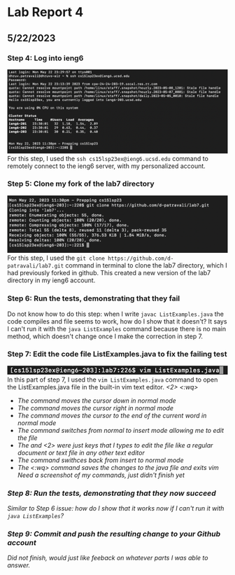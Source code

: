 # Lab Report 4
## 5/22/2023

### Step 4: Log into ieng6
![Image](CSE15LLab4Step1.png)
For this step, I used the `ssh cs15lsp23ex@ieng6.ucsd.edu` command to remotely connect to the ieng6 server, with my personalized account.

### Step 5: Clone my fork of the lab7 directory
![Image](CSE15LLab4Step2.png)
For this step, I used the `git clone https://github.com/d-patravali/lab7.git` command in terminal to clone the lab7 directory, which I had previously forked in github. This created a new version of the lab7 directory in my ieng6 account.

### Step 6: Run the tests, demonstrating that they fail
Do not know how to do this step: when I write `javac ListExamples.java` the code compiles and file seems to work, how do I show that it doesn't? It says I can't run it with the `java ListExamples` command because there is no main method, which doesn't change once I make the correction in step 7.

### Step 7: Edit the code file ListExamples.java to fix the failing test
![Image](CSE15LLab4Step7P1.png)
In this part of step 7, I used the `vim ListExamples.java` command to open the ListExamples.java file in the built-in vim text editor.
<down> <down> <right> <right> <e> <right> <i> <delete> <2> <esc> <:wq>
  - The <down> command moves the cursor down in normal mode
  - The <right> command moves the cursor right in normal mode
  - The <e> command moves the cursor to the end of the current word in normal mode
  - The <i> command switches from normal to insert mode allowing me to edit the file
  - The <delete> and <2> were just keys that I types to edit the file like a regular document or text file in any other text editor
  - The <esc> command swithces back from insert to normal mode
  - The <:wq> command saves the changes to the java file and exits vim
  *Need a screenshot of my commands, just didn't finish yet*

### Step 8: Run the tests, demonstrating that they now succeed
Similar to Step 6 issue: how do I show that it works now if I can't run it with `java ListExamples`?

### Step 9: Commit and push the resulting change to your Github account
Did not finish, would just like feeback on whatever parts I was able to answer.
